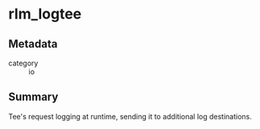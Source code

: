 # rlm_logtee
## Metadata
<dl>
  <dt>category</dt><dd>io</dd>
</dl>

## Summary
Tee's request logging at runtime, sending it to additional log destinations.
